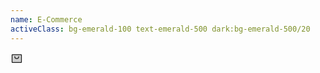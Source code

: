 ```yaml
---
name: E-Commerce
activeClass: bg-emerald-100 text-emerald-500 dark:bg-emerald-500/20
---
```


<svg xmlns="http://www.w3.org/2000/svg" width="20" height="20" viewBox="0 0 256 256"><g fill="currentColor"><path d="M224 56v144a8 8 0 0 1-8 8H40a8 8 0 0 1-8-8V56a8 8 0 0 1 8-8h176a8 8 0 0 1 8 8Z" opacity=".2"/><path d="M216 40H40a16 16 0 0 0-16 16v144a16 16 0 0 0 16 16h176a16 16 0 0 0 16-16V56a16 16 0 0 0-16-16Zm0 160H40V56h176v144ZM176 88a48 48 0 0 1-96 0a8 8 0 0 1 16 0a32 32 0 0 0 64 0a8 8 0 0 1 16 0Z"/></g></svg>